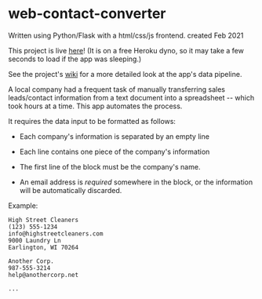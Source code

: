 # web-contact-converter
Written using Python/Flask with a html/css/js frontend.
created Feb 2021

This project is live [here](web-contact-converter.herokuapp.com)! (It is on a free Heroku dyno, so it may take a few seconds to load if the app was sleeping.)

See the project's [wiki](https://github.com/spark-c/web-contact-converter/wiki) for a more detailed look at the app's data pipeline.

A local company had a frequent task of manually transferring sales leads/contact information from a text document into a spreadsheet -- which took hours at a time. This app automates the process.

It requires the data input to be formatted as follows:

- Each company's information is separated by an empty line

- Each line contains one piece of the company's information

- The first line of the block must be the company's name.

- An email address is *required* somewhere in the block, or the information will be automatically discarded.

Example:
```
High Street Cleaners
(123) 555-1234
info@highstreetcleaners.com
9000 Laundry Ln
Earlington, WI 70264

Another Corp.
987-555-3214
help@anothercorp.net

...
```



